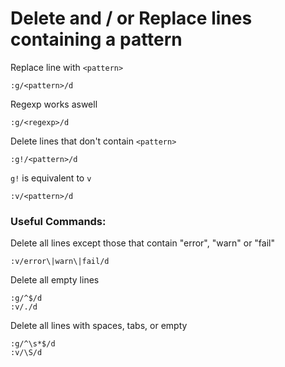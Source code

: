 # Delete and / or Replace lines containing a pattern

Replace line with `<pattern>`
```vim
:g/<pattern>/d
```

Regexp works aswell
```vim
:g/<regexp>/d
```

Delete lines that don't contain `<pattern>`
```vim
:g!/<pattern>/d
```

`g!` is equivalent to `v`
```vim
:v/<pattern>/d
```

### Useful Commands:
Delete all lines except those that contain "error", "warn" or "fail"
```vim
:v/error\|warn\|fail/d
```

Delete all empty lines
```vim
:g/^$/d
:v/./d
```

Delete all lines with spaces, tabs, or empty
```vim
:g/^\s*$/d
:v/\S/d
```
